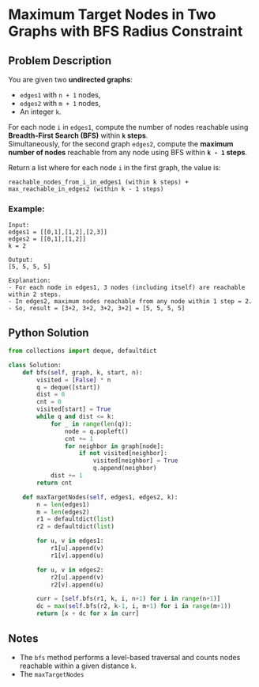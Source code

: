 
# Maximum Target Nodes in Two Graphs with BFS Radius Constraint

## Problem Description

You are given two **undirected graphs**:

- `edges1` with `n + 1` nodes,
- `edges2` with `m + 1` nodes,
- An integer `k`.

For each node `i` in `edges1`, compute the number of nodes reachable using **Breadth-First Search (BFS)** within **`k` steps**.  
Simultaneously, for the second graph `edges2`, compute the **maximum number of nodes** reachable from any node using BFS within **`k - 1` steps**.

Return a list where for each node `i` in the first graph, the value is:
```
reachable_nodes_from_i_in_edges1 (within k steps) + max_reachable_in_edges2 (within k - 1 steps)
```

### Example:

```
Input:
edges1 = [[0,1],[1,2],[2,3]]
edges2 = [[0,1],[1,2]]
k = 2

Output:
[5, 5, 5, 5]

Explanation:
- For each node in edges1, 3 nodes (including itself) are reachable within 2 steps.
- In edges2, maximum nodes reachable from any node within 1 step = 2.
- So, result = [3+2, 3+2, 3+2, 3+2] = [5, 5, 5, 5]
```

## Python Solution

```python
from collections import deque, defaultdict

class Solution:
    def bfs(self, graph, k, start, n):
        visited = [False] * n
        q = deque([start])
        dist = 0
        cnt = 0
        visited[start] = True
        while q and dist <= k:
            for _ in range(len(q)):
                node = q.popleft()
                cnt += 1
                for neighbor in graph[node]:
                    if not visited[neighbor]:
                        visited[neighbor] = True
                        q.append(neighbor)
            dist += 1
        return cnt

    def maxTargetNodes(self, edges1, edges2, k):
        n = len(edges1)
        m = len(edges2)
        r1 = defaultdict(list)
        r2 = defaultdict(list)

        for u, v in edges1:
            r1[u].append(v)
            r1[v].append(u)

        for u, v in edges2:
            r2[u].append(v)
            r2[v].append(u)

        curr = [self.bfs(r1, k, i, n+1) for i in range(n+1)]
        dc = max(self.bfs(r2, k-1, i, m+1) for i in range(m+1))
        return [x + dc for x in curr]
```

## Notes

- The `bfs` method performs a level-based traversal and counts nodes reachable within a given distance `k`.
- The `maxTargetNodes`

